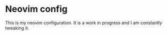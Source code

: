 # Neovim config

This is my neovim configuration. It is a work in progress and I am constantly tweaking it.

